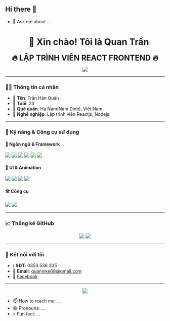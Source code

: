 ## Hi there 👋


- 💬 Ask me about ...<h1 align="center">👋 Xin chào! Tôi là Quan Trần</h1>

<p align="center">
  <strong><span style="font-size: 24px;">🔥 LẬP TRÌNH VIÊN REACT FRONTEND 🔥</span></strong>
</p>


<p align="center">
  <img src="https://readme-typing-svg.herokuapp.com?center=true&vCenter=true&lines=Lập+trình+viên+React+%F0%9F%92%BB;Yêu+thích+Frontend+và+UI/UX+Design;Luôn+muốn+học+hỏi+và+phát+triển" />
</p>

---

### 🧑‍💻 Thông tin cá nhân

- 👤 **Tên**: Trần Hán Quân 
- 🎂 **Tuổi**: 23  
- 📍 **Quê quán**: Ha Nam(Nam Dinh), Việt Nam  
- 💼 **Nghề nghiệp**: Lập trình viên Reactjs, Nodejs.

---

### 🚀 Kỹ năng & Công cụ sử dụng

#### 🔧 Ngôn ngữ & Framework
<p>
  <img src="https://img.shields.io/badge/React-20232A?style=for-the-badge&logo=react&logoColor=61DAFB" />
  <img src="https://img.shields.io/badge/Next.js-black?style=for-the-badge&logo=next.js&logoColor=white" />
  <img src="https://img.shields.io/badge/Node.js-339933?style=for-the-badge&logo=nodedotjs&logoColor=white" />
  <img src="https://img.shields.io/badge/MongoDB-4EA94B?style=for-the-badge&logo=mongodb&logoColor=white" />
  <img src="https://img.shields.io/badge/JavaScript-F7DF1E?style=for-the-badge&logo=javascript&logoColor=black" />
  <img src="https://img.shields.io/badge/TypeScript-3178C6?style=for-the-badge&logo=typescript&logoColor=white" />
</p>

#### 🎨 UI & Animation
<p>
  <img src="https://img.shields.io/badge/TailwindCSS-06B6D4?style=for-the-badge&logo=tailwindcss&logoColor=white" />
  <img src="https://img.shields.io/badge/Framer_Motion-0055FF?style=for-the-badge&logo=framer&logoColor=white" />
  <img src="https://img.shields.io/badge/Figma-F24E1E?style=for-the-badge&logo=figma&logoColor=white" />
  <img src="https://img.shields.io/badge/Photoshop-31A8FF?style=for-the-badge&logo=adobe-photoshop&logoColor=white" />
</p>

#### 🛠 Công cụ
<p>
  <img src="https://img.shields.io/badge/GitHub-181717?style=for-the-badge&logo=github&logoColor=white" />
  <img src="https://img.shields.io/badge/VS_Code-007ACC?style=for-the-badge&logo=visual-studio-code&logoColor=white" />
</p>

---

### 📈 Thống kê GitHub

<p align="center">
  <img src="https://github-readme-stats.vercel.app/api?username=your-username&show_icons=true&theme=radical" />
  <img src="https://github-readme-streak-stats.herokuapp.com?user=your-username&theme=radical&date_format=M%20j%5B%2C%20Y%5D" />
</p>

---

### 🤝 Kết nối với tôi

- 📞 **SĐT**: 0353 536 335  
- 📧 **Email**: quannike68@gmail.com 
- 👤 [Facebook](https://www.facebook.com/quan.nike)  

---

<p align="center">
  <img src="https://quotes-github-readme.vercel.app/api?type=horizontal&theme=tokyonight" />
</p>

- 📫 How to reach me: ...
- 😄 Pronouns: ...
- ⚡ Fun fact: ...
